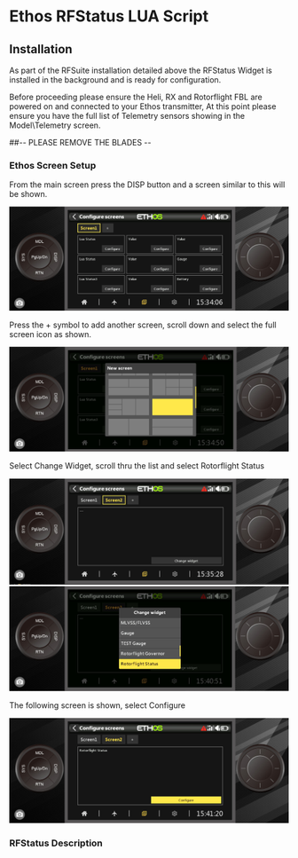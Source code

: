 # Ethos RFStatus LUA Script

## Installation

As part of the RFSuite installation detailed above the RFStatus Widget is installed in the background and is ready for configuration.

Before proceeding please ensure the Heli, RX and Rotorflight FBL are powered on and connected to your Ethos transmitter, At this point please ensure you have the full list of Telemetry sensors showing in the Model\Telemetry screen. 

##-- PLEASE REMOVE THE BLADES --


### Ethos Screen Setup

From the main screen press the DISP button and a screen similar to this will be shown.

![Image](https://github.com/jimmy6616/Ethos-RFStatus/blob/IMG/Main_Screen_2.jpg)

Press the + symbol to add another screen, scroll down and select the full screen icon as shown.

![Image](https://github.com/jimmy6616/Ethos-RFStatus/blob/IMG/Main_Screen_3.jpg)

Select Change Widget, scroll thru the list and select Rotorflight Status

![Image](https://github.com/jimmy6616/Ethos-RFStatus/blob/IMG/Main_Screen_4.jpg)
![Image](https://github.com/jimmy6616/Ethos-RFStatus/blob/IMG/Main_Screen_5.jpg)

The following screen is shown, select Configure

![Image](https://github.com/jimmy6616/Ethos-RFStatus/blob/IMG/Main_Screen_6.jpg)







### RFStatus Description
